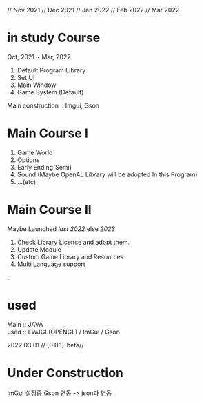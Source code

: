 // Nov 2021
// Dec 2021
// Jan 2022
// Feb 2022
// Mar 2022

in study Course
===============

Oct, 2021 ~ Mar, 2022

1. Default Program Library
2. Set UI
3. Main Window
4. Game System (Default)


Main construction :: Imgui, Gson


Main Course I
==============

1. Game World
2. Options
3. Early Ending(Semi)
4. Sound (Maybe OpenAL Library will be adopted In this Program)
5. ...(etc)




Main Course II
=================

Maybe Launched *last 2022* else *2023*

1. Check Library Licence and adopt them.
2. Update Module
3. Custom Game Library and Resources
4. Multi Language support

..





used
====


Main :: JAVA \
used :: LWJGL(OPENGL) / ImGui / Gson


2022 03 01 // [0.0.1]-beta//

Under Construction
==========================

ImGui 설정중
Gson 연동 -> json과 연동

